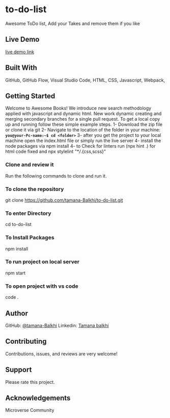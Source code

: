 # to-do-list

Awesome ToDo list, Add your Takes and remove them if you like

## Live Demo

[live demo link](https://tamana-balkhi.github.io/to-do-list/dist/)

## Built With

GitHub,
GitHub Flow,
Visual Studio Code,
HTML,
CSS,
Javascript,
Webpack,

## Getting Started

Welcome to Awesome Books! We introduce new search methodology applied with javascript and dynamic html. New work dynamic creating and merging secondary branches for a single pull request.
To get a local copy up and running follow these simple example steps.
1- Download the zip file or clone it via git
2- Navigate to the location of the folder in your machine:
**`you@your-Pc-name:~$ cd <folder>`**
3- after you get the project to your local machine open the index.html file or simply run the live server
4- install the node packages via npm install
4- to Check for linters run (npx hint .) for html code fixed and npx stylelint "\*_/_.{css,scss}"

### Clone and review it

Run the following commands to clone and run it.

### To clone the repository

git clone https://github.com/tamana-Balkhi/to-do-list.git

### To enter Directory

cd to-do-list

### To Install Packages

npm install

### To run project on local server

npm start

### To open project with vs code

code .

## Author

GitHub:
[@tamana-Balkhi](https://github.com/tamana-Balkhi)
Linkedin: [Tamana balkhi](https://www.linkedin.com/in/tamana-balkhi-1212171b6/)

## Contributing

Contributions, issues, and reviews are very welcome! 

## Support

Please rate this project.

## Acknowledgements

Microverse Community

